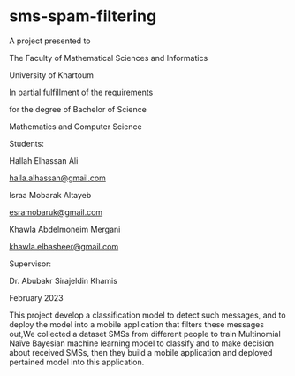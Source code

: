 # sms-spam-filtering
A project presented to


The Faculty of Mathematical Sciences and Informatics


University of Khartoum


In partial fulfillment of the requirements


for the degree of Bachelor of Science


Mathematics and Computer Science


Students:


Hallah Elhassan Ali	

halla.alhassan@gmail.com


Israa Mobarak Altayeb	

esramobaruk@gmail.com


Khawla Abdelmoneim Mergani


khawla.elbasheer@gmail.com





Supervisor:

Dr. Abubakr Sirajeldin Khamis

February 2023


This project develop a classification model to detect such messages, and to deploy the model into a mobile application that filters these messages out,We collected a dataset SMSs from different people to train Multinomial Naïve Bayesian machine learning model to classify and to make decision about received SMSs, then they build a mobile application and deployed pertained model into this application.
